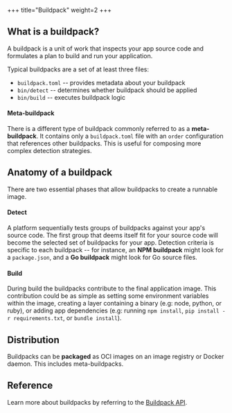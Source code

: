 +++
title="Buildpack"
weight=2
+++

## What is a buildpack?

A buildpack is a unit of work that inspects your app source code and formulates a plan to build and run your
application.

<!--more-->

Typical buildpacks are a set of at least three files:

* `buildpack.toml` -- provides metadata about your buildpack
* `bin/detect` -- determines whether buildpack should be applied
* `bin/build` -- executes buildpack logic

#### Meta-buildpack

There is a different type of buildpack commonly referred to as a **meta-buildpack**. It contains only a 
`buildpack.toml` file with an `order` configuration that references other buildpacks. This is useful for 
composing more complex detection strategies.

## Anatomy of a buildpack

There are two essential phases that allow buildpacks to create a runnable image.

#### Detect

A platform sequentially tests groups of buildpacks against your app's source code. The first group that deems itself 
fit for your source code will become the selected set of buildpacks for your app. Detection criteria is specific to each 
buildpack -- for instance, an **NPM buildpack** might look for a `package.json`, and a **Go buildpack** might look for 
Go source files.

#### Build

During build the buildpacks contribute to the final application image. This contribution could be as simple as setting 
some environment variables within the image, creating a layer containing a binary (e.g: node, python, or ruby), or 
adding app dependencies (e.g: running `npm install`, `pip install -r requirements.txt`, or `bundle install`).

## Distribution

Buildpacks can be **packaged** as OCI images on an image registry or Docker daemon. This includes meta-buildpacks.

## Reference

Learn more about buildpacks by referring to the [Buildpack API](/docs/reference/buildpack-api). 
